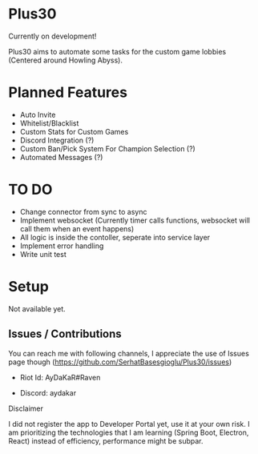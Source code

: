 # Plus30

Currently on development!

Plus30 aims to automate some tasks for the custom game lobbies (Centered around Howling Abyss).



# Planned Features

- Auto Invite
- Whitelist/Blacklist
- Custom Stats for Custom Games
- Discord Integration (?)
- Custom Ban/Pick System For Champion Selection (?)
- Automated Messages (?)

# TO DO

- Change connector from sync to async
- Implement websocket (Currently timer calls functions, websocket will call them when an event happens)
- All logic is inside the contoller, seperate into service layer
- Implement error handling
- Write unit test

# Setup

Not available yet.




## Issues / Contributions

You can reach me with following channels, I appreciate the use of Issues page though (https://github.com/SerhatBasesgioglu/Plus30/issues)

- Riot Id: AyDaKaR#Raven

- Discord: aydakar

Disclaimer

I did not register the app to Developer Portal yet, use it at your own risk.
I am prioritizing the technologies that I am learning (Spring Boot, Electron, React) instead of efficiency, performance might be subpar.
